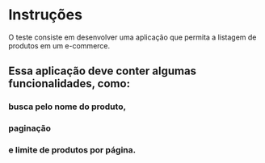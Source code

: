 # Instruções

O teste consiste em desenvolver uma aplicação que permita a listagem de
produtos em um e-commerce.

## Essa aplicação deve conter algumas funcionalidades, como:

### busca pelo nome do produto,
### paginação 
### e limite de produtos por página.

